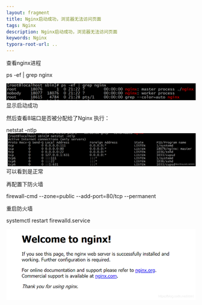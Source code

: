 ```yaml
---
layout: fragment
title: Nginx启动成功，浏览器无法访问页面
tags: Nginx
description: Nginx启动成功，浏览器无法访问页面
keywords: Nginx
typora-root-url: ..
---
```


﻿查看nginx进程

ps -ef | grep nginx

![在这里插入图片描述](/images/posts/Nginx-start-view-page-on-browser/20210304213147850.png)
显示启动成功

然后查看8端口是否被分配给了Nginx 执行：

netstat -ntlp
![在这里插入图片描述](/images/posts/Nginx-start-view-page-on-browser/20210304213227320.png)可以看到是正常

再配置下防火墙

firewall-cmd --zone=public --add-port=80/tcp --permanent

重启防火墙

systemctl restart firewalld.service

![在这里插入图片描述](/images/posts/Nginx-start-view-page-on-browser/20210304213322937.png)
<!--stackedit_data:
eyJoaXN0b3J5IjpbLTgxODI5MTc2Nl19
-->